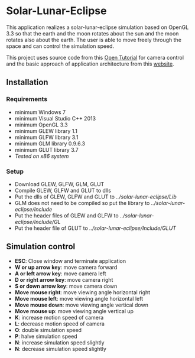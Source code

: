 # Solar-Lunar-Eclipse

This application realizes a solar-lunar-eclipse simulation based on OpenGL 3.3 so that the 
earth and the moon rotates about the sun and the moon rotates also about the earth.
The user is able to move freely through the space and can control the simulation speed.

This project uses source code from this [Open Tutorial](http://www.opengl-tutorial.org/beginners-tutorials/tutorial-6-keyboard-and-mouse/) for camera control and the basic approach of application architecture from this [website](http://www.cplusplus.com/articles/NvCRko23/).

## Installation

### Requirements

* minimum Windows 7
* minimum Visual Studio C++ 2013
* minimum OpenGL 3.3
* minimum GLEW library 1.1
* minimum GLFW library 3.1
* minimum GLM library 0.9.6.3
* minimum GLUT library 3.7
* *Tested on x86 system*

### Setup

* Download GLEW, GLFW, GLM, GLUT
* Compile GLEW, GLFW and GLUT to dlls
* Put the dlls of GLEW, GLFW and GLUT to <i>../solar-lunar-eclipse/Lib</i>
* GLM does not need to be compiled so put the library to <i>../solar-lunar-eclipse/Include</i>
* Put the header files of GLEW and GLFW to <i>../solar-lunar-eclipse/Include/GL</i>
* Put the header file of GLUT to <i>../solar-lunar-eclipse/Include/GLUT</i>

## Simulation control

* **ESC**: Close window and terminate application
* **W or up arrow key**: move camera forward
* **A or left arrow key**: move camera left
* **D or right arrow key**: move camera right
* **S or down arrow key**: move camera down
* **Move mouse right**: move viewing angle horizontal right
* **Move mouse left**: move viewing angle horizontal left
* **Move mouse down**: move viewing angle vertical down
* **Move mouse up**: move viewing angle vertical up
* **K**: increase motion speed of camera
* **L**: decrease motion speed of camera
* **O**: double simulation speed
* **P**: halve simulation speed
* **N**: increase simulation speed slightly
* **N**: decrease simulation speed slightly